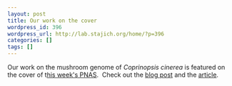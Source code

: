 ```yaml
---
layout: post
title: Our work on the cover
wordpress_id: 396
wordpress_url: http://lab.stajich.org/home/?p=396
categories: []
tags: []
---
```

Our work on the mushroom genome of _Coprinopsis cinerea_ is featured on the cover of t[his week's PNAS](http://www.pnas.org/content/107/26.toc).  Check out the [blog post](http://fungalgenomes.org/blog/2010/06/a-mushroom-on-the-cover/) and the [article](http://dx.doi.org/10.1073/pnas.1003391107).

